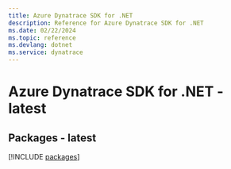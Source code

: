 ```yaml
---
title: Azure Dynatrace SDK for .NET
description: Reference for Azure Dynatrace SDK for .NET
ms.date: 02/22/2024
ms.topic: reference
ms.devlang: dotnet
ms.service: dynatrace
---
```

# Azure Dynatrace SDK for .NET - latest
## Packages - latest
[!INCLUDE [packages](dynatrace-index.md)]